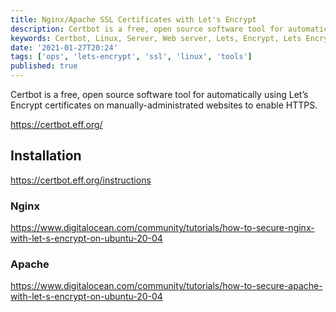 ```yaml
---
title: Nginx/Apache SSL Certificates with Let's Encrypt
description: Certbot is a free, open source software tool for automatically using Let’s Encrypt certificates on manually-administrated websites to enable HTTPS.
keywords: Certbot, Linux, Server, Web server, Lets, Encrypt, Lets Encrypt, Let's Encrypt, LetsEncrypt, HTTPS, Free, SSL, Certificate, Nginx, Apache, Steff, Beckers, Blog
date: '2021-01-27T20:24'
tags: ['ops', 'lets-encrypt', 'ssl', 'linux', 'tools']
published: true
---
```


Certbot is a free, open source software tool for automatically using Let’s Encrypt certificates on manually-administrated websites to enable HTTPS.

https://certbot.eff.org/

## Installation

https://certbot.eff.org/instructions

### Nginx

https://www.digitalocean.com/community/tutorials/how-to-secure-nginx-with-let-s-encrypt-on-ubuntu-20-04

### Apache

https://www.digitalocean.com/community/tutorials/how-to-secure-apache-with-let-s-encrypt-on-ubuntu-20-04
